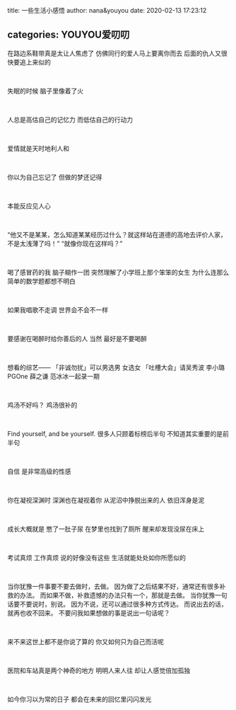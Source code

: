 title: 一些生活小感悟
author: nana&youyou
date: 2020-02-13 17:23:12

categories: YOUYOU爱叨叨
---
在路边系鞋带真是太让人焦虑了
仿佛同行的爱人马上要离你而去
后面的仇人又很快要追上来似的<!--more-->

<br>

失眠的时候
脑子里像着了火

<br>

人总是高估自己的记忆力
而低估自己的行动力

<br>

爱情就是天时地利人和

<br>

你以为自己忘记了
但做的梦还记得

<br>

本能反应见人心

<br>

“他又不是某某，怎么知道某某经历过什么？就这样站在道德的高地去评价人家，不是太浅薄了吗！”
“就像你现在这样吗？”

<br>

喝了感冒药的我 脑子糊作一团
突然理解了小学班上那个笨笨的女生
为什么连那么简单的数学题都想不明白

<br>

如果我唱歌不走调
世界会不会不一样

<br>

要感谢在喝醉时给你善后的人
当然 最好是不要喝醉

<br>

想看的综艺——
「非诚勿扰」可以男选男 女选女
「吐槽大会」请吴秀波 李小璐 PGOne 薛之谦 范冰冰一起录一期

<br>

鸡汤不好吗？
鸡汤很补的  

<br>

Find yourself, and be yourself.
很多人只顾着标榜后半句
不知道其实重要的是前半句

<br>

自信
是非常高级的性感

<br>

你在凝视深渊时
深渊也在凝视着你
从泥沼中挣脱出来的人
依旧浑身是泥

<br>

成长大概就是
憋了一肚子尿
在梦里也找到了厕所
醒来却发现没尿在床上

<br>

考试真烦
工作真烦
说的好像没有这些
生活就能处处如你所愿似的

<br>

当你犹豫一件事要不要去做时，去做。
因为做了之后结果不好，通常还有很多补救的办法。
而如果不做，补救遗憾的办法只有一个，那就是去做。
当你犹豫一句话要不要说时，别说。
因为不说，还可以通过很多种方式传达。
而说出去的话，就再也收不回来。
不要问我如果想做的事是说出一句话呢？

<br>

来不来这世上都不是你说了算的
你又如何只为自己而活呢

<br>

医院和车站真是两个神奇的地方
明明人来人往
却让人感觉倍加孤独

<br>

如今你习以为常的日子
都会在未来的回忆里闪闪发光

